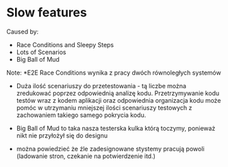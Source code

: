 ﻿# Slow features
Caused by:
* Race Conditions and Sleepy Steps
* Lots of Scenarios
* Big Ball of Mud

Note:
*E2E Race Conditions wynika z pracy dwóch równoległych systemów

* Duża ilość scenariuszy do przetestowania - tą liczbe można zredukować poprzez odpowiednią analizę kodu. Przetrzymywanie kodu testów wraz z kodem aplikacji oraz odpowiednia organizacja kodu może pomóc w utrzymaniu mniejszej ilości scenariuszy testowych z zachowaniem takiego samego pokrycia kodu. 

*  Big Ball of Mud to taka nasza testerska kulka którą toczymy, ponieważ nikt nie przyłożył się do designu 
* można powiedzieć że źle zadesignowane stystemy pracują powoli (ladowanie stron, czekanie na potwierdzenie itd.)

